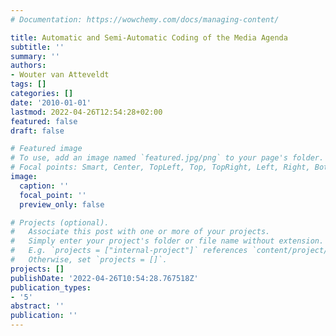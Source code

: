 ```yaml
---
# Documentation: https://wowchemy.com/docs/managing-content/

title: Automatic and Semi-Automatic Coding of the Media Agenda
subtitle: ''
summary: ''
authors:
- Wouter van Atteveldt
tags: []
categories: []
date: '2010-01-01'
lastmod: 2022-04-26T12:54:28+02:00
featured: false
draft: false

# Featured image
# To use, add an image named `featured.jpg/png` to your page's folder.
# Focal points: Smart, Center, TopLeft, Top, TopRight, Left, Right, BottomLeft, Bottom, BottomRight.
image:
  caption: ''
  focal_point: ''
  preview_only: false

# Projects (optional).
#   Associate this post with one or more of your projects.
#   Simply enter your project's folder or file name without extension.
#   E.g. `projects = ["internal-project"]` references `content/project/deep-learning/index.md`.
#   Otherwise, set `projects = []`.
projects: []
publishDate: '2022-04-26T10:54:28.767518Z'
publication_types:
- '5'
abstract: ''
publication: ''
---
```

